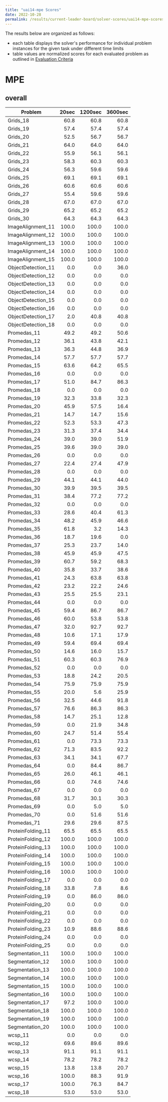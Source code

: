 ```yaml
---
title: "uai14-mpe Scores"
date: 2022-10-28
permalink: /results/current-leader-board/solver-scores/uai14-mpe-scores
---
```




The results below are organized as follows:
- each table displays the solver's performance for individual problem instances for the given task under different time limits
- table values are normalized scores for each evaluated problem as outlined in [Evaluation Criteria](https://uaicompetition.github.io/uci-2022/results/evaluation-criteria/)


# MPE

## overall

|      Problem       | 20sec | 1200sec | 3600sec |
| ------------------ | ----: | ------: | ------: |
| Grids_18           |  60.8 |    60.8 |    60.8 |
| Grids_19           |  57.4 |    57.4 |    57.4 |
| Grids_20           |  52.5 |    56.7 |    56.7 |
| Grids_21           |  64.0 |    64.0 |    64.0 |
| Grids_22           |  55.9 |    56.1 |    56.1 |
| Grids_23           |  58.3 |    60.3 |    60.3 |
| Grids_24           |  56.3 |    59.6 |    59.6 |
| Grids_25           |  69.1 |    69.1 |    69.1 |
| Grids_26           |  60.6 |    60.6 |    60.6 |
| Grids_27           |  55.4 |    59.6 |    59.6 |
| Grids_28           |  67.0 |    67.0 |    67.0 |
| Grids_29           |  65.2 |    65.2 |    65.2 |
| Grids_30           |  64.3 |    64.3 |    64.3 |
| ImageAlignment_11  | 100.0 |   100.0 |   100.0 |
| ImageAlignment_12  | 100.0 |   100.0 |   100.0 |
| ImageAlignment_13  | 100.0 |   100.0 |   100.0 |
| ImageAlignment_14  | 100.0 |   100.0 |   100.0 |
| ImageAlignment_15  | 100.0 |   100.0 |   100.0 |
| ObjectDetection_11 |   0.0 |     0.0 |    36.0 |
| ObjectDetection_12 |   0.0 |     0.0 |     0.0 |
| ObjectDetection_13 |   0.0 |     0.0 |     0.0 |
| ObjectDetection_14 |   0.0 |     0.0 |     0.0 |
| ObjectDetection_15 |   0.0 |     0.0 |     0.0 |
| ObjectDetection_16 |   0.0 |     0.0 |     0.0 |
| ObjectDetection_17 |   2.0 |    40.8 |    40.8 |
| ObjectDetection_18 |   0.0 |     0.0 |     0.0 |
| Promedas_11        |  49.2 |    49.2 |    50.6 |
| Promedas_12        |  36.1 |    43.8 |    42.1 |
| Promedas_13        |  36.3 |    44.8 |    36.9 |
| Promedas_14        |  57.7 |    57.7 |    57.7 |
| Promedas_15        |  63.6 |    64.2 |    65.5 |
| Promedas_16        |   0.0 |     0.0 |     0.0 |
| Promedas_17        |  51.0 |    84.7 |    86.3 |
| Promedas_18        |   0.0 |     0.0 |     0.0 |
| Promedas_19        |  32.3 |    33.8 |    32.3 |
| Promedas_20        |  45.9 |    57.5 |    16.4 |
| Promedas_21        |  14.7 |    14.7 |    15.6 |
| Promedas_22        |  52.3 |    53.3 |    47.3 |
| Promedas_23        |  31.3 |    37.4 |    34.4 |
| Promedas_24        |  39.0 |    39.0 |    51.9 |
| Promedas_25        |  39.6 |    39.0 |    39.0 |
| Promedas_26        |   0.0 |     0.0 |     0.0 |
| Promedas_27        |  22.4 |    27.4 |    47.9 |
| Promedas_28        |   0.0 |     0.0 |     0.0 |
| Promedas_29        |  44.1 |    44.1 |    44.0 |
| Promedas_30        |  39.9 |    39.5 |    39.5 |
| Promedas_31        |  38.4 |    77.2 |    77.2 |
| Promedas_32        |   0.0 |     0.0 |     0.0 |
| Promedas_33        |  28.6 |    40.4 |    61.3 |
| Promedas_34        |  48.2 |    45.9 |    46.6 |
| Promedas_35        |  61.8 |     3.2 |    14.3 |
| Promedas_36        |  18.7 |    19.6 |     0.0 |
| Promedas_37        |  25.3 |    23.7 |    14.0 |
| Promedas_38        |  45.9 |    45.9 |    47.5 |
| Promedas_39        |  60.7 |    59.2 |    68.3 |
| Promedas_40        |  35.8 |    33.7 |    38.6 |
| Promedas_41        |  24.3 |    63.8 |    63.8 |
| Promedas_42        |  23.2 |    22.2 |    24.6 |
| Promedas_43        |  25.5 |    25.5 |    23.1 |
| Promedas_44        |   0.0 |     0.0 |     0.0 |
| Promedas_45        |  59.4 |    86.7 |    86.7 |
| Promedas_46        |  60.0 |    53.8 |    53.8 |
| Promedas_47        |  32.0 |    92.7 |    92.7 |
| Promedas_48        |  10.6 |    17.1 |    17.9 |
| Promedas_49        |  59.4 |    69.4 |    69.4 |
| Promedas_50        |  14.6 |    16.0 |    15.7 |
| Promedas_51        |  60.3 |    60.3 |    76.9 |
| Promedas_52        |   0.0 |     0.0 |     0.0 |
| Promedas_53        |  18.8 |    24.2 |    20.5 |
| Promedas_54        |  75.9 |    75.9 |    75.9 |
| Promedas_55        |  20.0 |     5.6 |    25.9 |
| Promedas_56        |  32.5 |    44.6 |    91.8 |
| Promedas_57        |  76.6 |    86.3 |    86.3 |
| Promedas_58        |  14.7 |    25.1 |    12.8 |
| Promedas_59        |   0.0 |    21.9 |    34.8 |
| Promedas_60        |  24.7 |    51.4 |    55.4 |
| Promedas_61        |   0.0 |    73.3 |    73.3 |
| Promedas_62        |  71.3 |    83.5 |    92.2 |
| Promedas_63        |  34.1 |    34.1 |    67.7 |
| Promedas_64        |   0.0 |    84.4 |    86.7 |
| Promedas_65        |  26.0 |    46.1 |    46.1 |
| Promedas_66        |   0.0 |    74.6 |    74.6 |
| Promedas_67        |   0.0 |     0.0 |     0.0 |
| Promedas_68        |  31.7 |    30.1 |    30.3 |
| Promedas_69        |   0.0 |     5.0 |     5.0 |
| Promedas_70        |   0.0 |    51.6 |    51.6 |
| Promedas_71        |  29.6 |    29.6 |    87.5 |
| ProteinFolding_11  |  65.5 |    65.5 |    65.5 |
| ProteinFolding_12  | 100.0 |   100.0 |   100.0 |
| ProteinFolding_13  | 100.0 |   100.0 |   100.0 |
| ProteinFolding_14  | 100.0 |   100.0 |   100.0 |
| ProteinFolding_15  | 100.0 |   100.0 |   100.0 |
| ProteinFolding_16  | 100.0 |   100.0 |   100.0 |
| ProteinFolding_17  |   0.0 |     0.0 |     0.0 |
| ProteinFolding_18  |  33.8 |     7.8 |     8.6 |
| ProteinFolding_19  |   0.0 |    86.0 |    86.0 |
| ProteinFolding_20  |   0.0 |     0.0 |     0.0 |
| ProteinFolding_21  |   0.0 |     0.0 |     0.0 |
| ProteinFolding_22  |   0.0 |     0.0 |     0.0 |
| ProteinFolding_23  |  10.9 |    88.6 |    88.6 |
| ProteinFolding_24  |   0.0 |     0.0 |     0.0 |
| ProteinFolding_25  |   0.0 |     0.0 |     0.0 |
| Segmentation_11    | 100.0 |   100.0 |   100.0 |
| Segmentation_12    | 100.0 |   100.0 |   100.0 |
| Segmentation_13    | 100.0 |   100.0 |   100.0 |
| Segmentation_14    | 100.0 |   100.0 |   100.0 |
| Segmentation_15    | 100.0 |   100.0 |   100.0 |
| Segmentation_16    | 100.0 |   100.0 |   100.0 |
| Segmentation_17    |  97.2 |   100.0 |   100.0 |
| Segmentation_18    | 100.0 |   100.0 |   100.0 |
| Segmentation_19    | 100.0 |   100.0 |   100.0 |
| Segmentation_20    | 100.0 |   100.0 |   100.0 |
| wcsp_11            |   0.0 |     0.0 |     0.0 |
| wcsp_12            |  69.6 |    89.6 |    89.6 |
| wcsp_13            |  91.1 |    91.1 |    91.1 |
| wcsp_14            |  78.2 |    78.2 |    78.2 |
| wcsp_15            |  13.8 |    13.8 |    20.7 |
| wcsp_16            | 100.0 |    88.3 |    91.9 |
| wcsp_17            | 100.0 |    76.3 |    84.7 |
| wcsp_18            |  53.0 |    53.0 |    53.0 |

